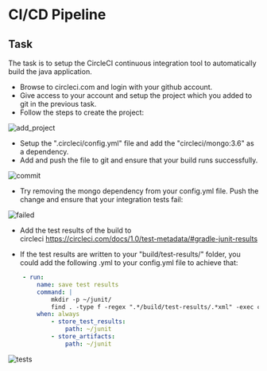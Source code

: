 # CI/CD Pipeline

## Task

The task is to setup the CircleCI continuous integration tool to automatically build the java application.

* Browse to circleci.com and login with your github account.
* Give access to your account and setup the project which you added to git in the previous task.
* Follow the steps to create the project:

![add_project](attachments/418840754/428867619.png?height=250)

* Setup the ".circleci/config.yml" file and add the "circleci/mongo:3.6" as a dependency.
* Add and push the file to git and ensure that your build runs successfully.

![commit](attachments/418840754/428769284.png?height=250)

* Try removing the mongo dependency from your config.yml file. Push the change and ensure that your integration tests fail:

![failed](attachments/418840754/428834844.png?height=250)

* Add the test results of the build to circleci <https://circleci.com/docs/1.0/test-metadata/#gradle-junit-results>

* If the test results are written to your "build/test-results/" folder, you could add the following .yml to your config.yml file to achieve that:

```yaml
    - run:
        name: save test results
        command: |
            mkdir -p ~/junit/
            find . -type f -regex ".*/build/test-results/.*xml" -exec cp {} ~/junit/ \;
        when: always
            - store_test_results:
                path: ~/junit
            - store_artifacts:
                path: ~/junit 
```

![tests](attachments/418840754/428867631.png?height=250)
